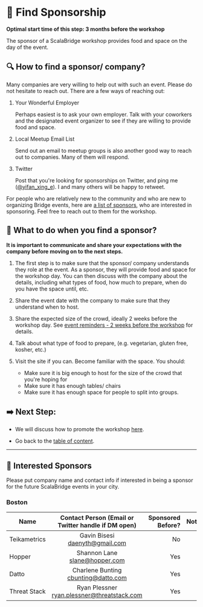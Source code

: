# :mega: Find Sponsorship

**Optimal start time of this step: 3 months before the workshop**


The sponsor of a ScalaBridge workshop provides food and space on the day of the event.

## :mag: How to find a sponsor/ company?

Many companies are very willing to help out with such an event. Please do not hesitate to reach out. There are a few ways of reaching out:

1. Your Wonderful Employer
   
   Perhaps easiest is to ask your own employer. Talk with your coworkers and the designated event organizer to see if they are willing to provide food and space.
   
    
2. Local Meetup Email List
   
   Send out an email to meetup groups is also another good way to reach out to companies. Many of them will respond.
   
3. Twitter
   
   Post that you're looking for sponsorships on Twitter, and ping me ([@yifan_xing_e](https://twitter.com/yifan_xing_e)). I and many others will be happy to retweet.



For people who are relatively new to the community and who are new to organizing Bridge events, here are [a list of sponsors](#rose-interested--sponsors), who are interested in sponsoring. Feel free to reach out to them for the workshop.



## :page_facing_up: What to do when you find a sponsor?

**It is important to communicate and share your expectations with the company before moving on to the next steps.**

1. The first step is to make sure that the sponsor/ company understands they role at the event. As a sponsor, they will provide food and space for the workshop day. You can then discuss with the company about the details, including what types of food, how much to prepare, when do you have the space until, etc.

2. Share the event date with the company to make sure that they understand when to host.

3. Share the expected size of the crowd, ideally 2 weeks before the workshop day. See [event reminders - 2 weeks before the workshop](./event-reminders.md) for details.

4. Talk about what type of food to prepare, (e.g. vegetarian, gluten free, kosher, etc.)

5. Visit the site if you can. Become familiar with the space. You should:
    - Make sure it is big enough to host for the size of the crowd that you're hoping for
    - Make sure it has enough tables/ chairs
    - Make sure it has enough space for people to split into groups.



## :arrow_right: Next Step:

- We will discuss how to promote the workshop [here](./promote-workshop.md).

- Go back to the [table of content](../README.md).


*********************************************************************************************
## :rose: Interested  Sponsors
Please put company name and contact info if interested in being a sponsor for the future ScalaBridge events in your city.


### Boston
| Name                      | Contact Person (Email or Twitter handle if DM open) | Sponsored Before? | Notes  |
| ------------------------- |:----------------------------------------------:| --------:| --------------------:|
| Teikametrics              | Gavin Bisesi <daenyth@gmail.com>               |   No     |                      |
| Hopper                    | Shannon Lane <slane@hopper.com>                |   Yes    |                      |
| Datto                     | Charlene Bunting <cbunting@datto.com>          |   Yes    |                      |
| Threat Stack              | Ryan Plessner <ryan.plessner@threatstack.com>  |   Yes    |                      |

